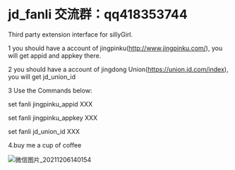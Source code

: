 # jd_fanli  交流群：qq418353744
Third party extension interface for sillyGirl.

1
you should have a account of jingpinku(http://www.jingpinku.com/),
you will get appid and appkey there.

2
you should have a account of jingdong Union(https://union.jd.com/index),
you will get jd_union_id 

3
Use the Commands below:

set fanli jingpinku_appid XXX

set fanli jingpinku_appkey XXX

set fanli jd_union_id XXX

4.buy me a cup of coffee

![微信图片_20211206140154](https://user-images.githubusercontent.com/22290807/144797795-c762d435-1670-446e-b323-177e529a5659.png)
